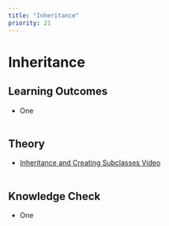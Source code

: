 ```yaml
---
title: "Inheritance"
priority: 21
---
```


# Inheritance

## Learning Outcomes

- One
  <br><br>

## Theory

- [Inheritance and Creating Subclasses Video](https://www.youtube.com/watch?v=RSl87lqOXDE)
  <br><br>

## Knowledge Check

- One
  <br><br>
